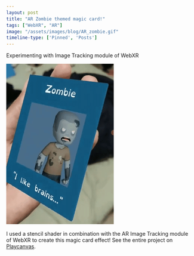 ```yaml
---
layout: post
title: "AR Zombie themed magic card!"
tags: ["WebXR", "AR"]
image: "/assets/images/blog/AR_zombie.gif"
timeline-type: ['Pinned', 'Posts']
---
```

Experimenting with Image Tracking module of WebXR
<!--more-->

![AR zombie magic card](/assets/images/blog/AR_zombie.gif)

I used a stencil shader in combination with the AR Image Tracking module of WebXR to create this magic card effect! See the entire project on [Playcanvas](https://playcanvas.com/project/963911/overview/arimagetracking).
